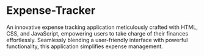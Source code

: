 # Expense-Tracker
An innovative expense tracking application meticulously crafted with HTML, CSS, and JavaScript, empowering users to take charge of their finances effortlessly. Seamlessly blending a user-friendly interface with powerful functionality, this application simplifies expense management.
